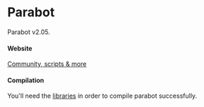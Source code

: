 # Parabot

Parabot v2.05.

#### Website

[Community, scripts & more](http://www.parabot.org/)

#### Compilation

You'll need the [libraries](https://github.com/Parabot/Parabot/tree/master/parabotv2/libs) in order to compile parabot successfully.
